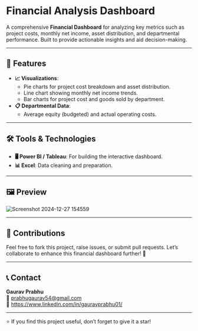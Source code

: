 # Financial Analysis Dashboard
A comprehensive **Financial Dashboard** for analyzing key metrics such as project costs, monthly net income, asset distribution, and departmental performance. 
Built to provide actionable insights and aid decision-making.

---

## 🚀 Features
- **📈 Visualizations**:
  - Pie charts for project cost breakdown and asset distribution.
  - Line chart showing monthly net income trends.
  - Bar charts for project cost and goods sold by department.
- **📋 Departmental Data**:
  - Average equity (budgeted) and actual operating costs.
---

## 🛠️ Tools & Technologies

- **🖥️ Power BI / Tableau**: For building the interactive dashboard.
- **📊 Excel**: Data cleaning and preparation.

---

## 🖼️ Preview
![Screenshot 2024-12-27 154559](https://github.com/user-attachments/assets/153e34b5-70b8-4047-bd62-baca78bb0d78)

---

## 🤝 Contributions

Feel free to fork this project, raise issues, or submit pull requests. Let’s collaborate to enhance this financial dashboard further! 🙌

---

## 📞 Contact

**Gaurav Prabhu**  
📧 prabhugaurav54@gmail.com  
📱 https://www.linkedin.com/in/gauravprabhu01/

---
⭐ If you find this project useful, don’t forget to give it a star!

